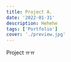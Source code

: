 ```yaml
---
title: Project A.
date: '2022-01-31'
description: Hehehe
tags: ['Portfolio']
cover: './preview.jpg'
---
```


Project ㅠㅠ